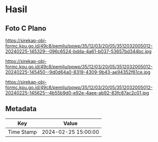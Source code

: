 # Hasil

## Foto C Plano

https://sirekap-obj-formc.kpu.go.id/49c8/pemilu/ppwp/35/12/03/20/05/3512032005012-20240225-145329--096c6524-bdda-4a61-b037-53657bd344bc.jpg

https://sirekap-obj-formc.kpu.go.id/49c8/pemilu/ppwp/35/12/03/20/05/3512032005012-20240225-145450--9d0d64a0-8319-4309-9b43-ae94352f61ce.jpg

https://sirekap-obj-formc.kpu.go.id/49c8/pemilu/ppwp/35/12/03/20/05/3512032005012-20240225-145625--4b55b9d0-e92e-4aee-ab92-83fc87ac2c01.jpg


## Metadata

| Key        | Value               |
| ---------- | ------------------- |
| Time Stamp | 2024-02-25 15:00:00 |



